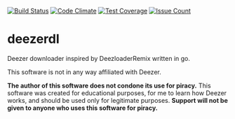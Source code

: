 [![Build Status](https://api.travis-ci.com/joshbarrass/deezerdl.svg?branch=master)](https://travis-ci.com/joshbarrass/deezerdl)
[![Code Climate](https://codeclimate.com/github/joshbarrass/deezerdl/badges/gpa.svg)](https://codeclimate.com/github/joshbarrass/deezerdl)
[![Test Coverage](https://codeclimate.com/github/joshbarrass/deezerdl/badges/coverage.svg)](https://codeclimate.com/github/joshbarrass/deezerdl/coverage)
[![Issue Count](https://codeclimate.com/github/joshbarrass/deezerdl/badges/issue_count.svg)](https://codeclimate.com/github/joshbarrass/deezerdl)

# deezerdl
Deezer downloader inspired by DeezloaderRemix written in go.

This software is not in any way affiliated with Deezer.

**The author of this software does not condone its use for piracy.**
This software was created for educational purposes, for me to learn
how Deezer works, and should be used only for legitimate
purposes. **Support will not be given to anyone who uses this software
for piracy.**
